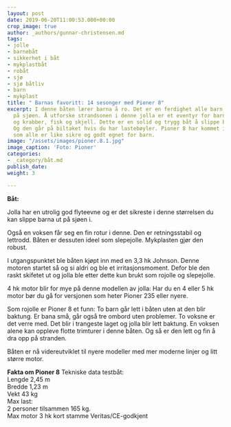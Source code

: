 ```yaml
---
layout: post
date: 2019-06-20T11:00:53.000+00:00
crop_image: true
author: _authors/gunnar-christensen.md
tags:
- jolle
- barnebåt
- sikkerhet i båt
- mykplastbåt
- robåt
- sjø
- sjø båtliv
- barn
- mykplast
title: " Barnas favoritt: 14 sesonger med Pioner 8"
excerpt: I denne båten lærer barna å ro. Det er en ferdighet alle barn bør beherske
  på sjøen. Å utforske strandsonen i denne jolla er et eventyr for barna. Sjøstjerner
  og krabber, fisk og skjell. Dette er en solid og trygg båt å slippe barna ut i.
  Og den går på biltaket hvis du har lastebøyler. Pioner 8 har kommet i nyere modeller
  som alle er like sikre og godt egnet for barn.
image: "/assets/images/pioner.8.1.jpg"
image_caption: 'Foto: Pioner'
categories:
- _category/båt.md
publish_date: 
weight: 3

---
```

**Båt:**

Jolla har en utrolig god flyteevne og er det sikreste i denne størrelsen du kan slippe barna ut på sjøen i.

Også en voksen får seg en fin rotur i denne. Den er retningsstabil og lettrodd. Båten er dessuten ideel som slepejolle. Mykplasten gjør den robust.

I utgangspunktet ble båten kjøpt inn med en 3,3 hk Johnson. Denne motoren startet så og si aldri og ble et irritasjonsmoment. Defor ble den raskt skifetet ut og jolla ble etter dette kun brukt som rojolle og slepejolle.

4 hk motor blir for mye på denne modellen av jolla: Har du en 4 eller 5 hk motor bør du gå for versjonen som heter Pioner 235 eller nyere.

Som rojolle er Pioner 8 et funn: To barn går lett i båten uten at den blir baktung. Er bana små, går også tre ombord uten problemer. To voksne er det verre med. Det blir i trangeste laget og jolla blir lett baktung. En voksen alene kan oppleve flotte trimturer i denne båten. Og så er den lett og fin å dra opp på stranden.

Båten er nå videreutviklet til nyere modeller med mer moderne linjer og litt større motor.

**Fakta om Pioner 8** Tekniske data testbåt:  
Lengde 2,45 m  
Bredde 1,23 m  
Vekt 43 kg  
Max last:  
2 personer tilsammen 165 kg.  
Max motor 3 hk kort stamme Veritas/CE-godkjent